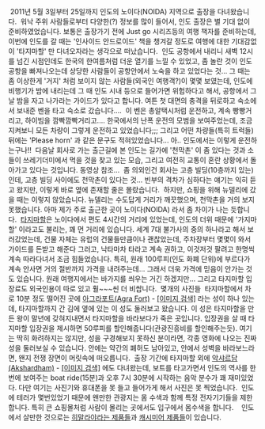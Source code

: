  2011년 5월 3일부터 25일까지 인도의 노이다(NOIDA) 지역으로 출장을 다녀왔습니다.
 워낙 주위 사람들로부터 다양한(?) 정보를 많이 들어서, 인도 출장은 별 기대 없이 준비하였었습니다. 보통은 출장가기 전에 Just go 시리즈등의 여행 책자를 준비하는데, 이번에 인도를 갈 때는 '인사이드 안드로이드' 책을 챙겨갈 정도로 여행에 대한 기대감없이 '타지마할' 만 다녀오자라는 생각으로 떠났습니다.
 인도 공항에서 내리니 새벽 12시를 넘긴 시점인데도 한국의 한여름처럼 더운 열기를 느낄 수 있었고, 좀 놀란 것이 인도 공항을 빠져나오는데 상당한 사람들이 공항안에서 노숙을 하고 있었다는 것... 그 때는 좀 이상한게 '거지' 처럼 보이지 않는 사람들(외국인 여행객?)이 몇몇 보였는데, 인도에 비행기가 밤에 내리는데 그 때 인도 시내 등으로 들어가면 위험하다고 해서, 공항에서 그날 밤을 자고 나가라는 가이드가 있다고 합니다. 여튼 첫 대면의 충격을 뒤로하고 숙소에서 보내준 벤을 타고 숙소로 갔습니다....
 이 벤은 총알택시처럼 운전하고, 계속 빵빵거리고, 하이빔을 깜빡깜빡거리고.... 한국에서의 난폭 운전의 모범을 보여주었는데, 조금 지켜보니 모든 차량이 그렇게 운전하고 있었습니다;;; 그리고 어떤 차량들(특히 트럭들) 뒤에는 'Please horn' 과 같은 문구도 적혀있었습니다... 아.. 인도에서는 이렇게 운전하는구나!!
 다음날 회사로 가는 출근길에 본 인도는 길가에 '천막촌' 이 좀 있다는 것과 소들이 쓰레기더미에서 먹을 것을 찾고 있는 모습, 그리고 여전히 교통이 혼란 상황에서 돌아가고 있다는 것입니다. 동영상 참조...
 좀 의외인건 회사는 고층 빌딩(10층까지 있는)인데, 고층 빌딩 사이에도 천막촌이 있다는 것... 빈부의 격차가 심하다는 얘기는 익히 듣고 왔지만, 이렇게 바로 옆에 존재할 줄은 몰랐습니다.
 하지만, 쇼핑을 위해 뉴델리에 갔을 때는 이렇지 않았습니다. 뉴델리는 수도답게 거리가 깨끗했으며, 천막촌을 거의 보지 못했습니다. 아마 제가 주로 출근한 곳이 노이다(NOIDA) 라서 좀 차이가 나는 듯합니다.
 [타지마할](http://ko.wikipedia.org/wiki/%ED%83%80%EC%A7%80%EB%A7%88%ED%95%A0 "[http://ko.wikipedia.org/wiki/%ED%83%80%EC%A7%80%EB%A7%88%ED%95%A0]로 이동합니다.")은 노이다에서 편도 4시간의 거리에 있었는데, 인도의 더위 때문에 '가지마할' 이라고도 불리는, 꽤 먼 거리에 있습니다. 세계 7대 불가사의 중의 하나라고 해서 보러갔었는데, 건물 자체는 유럽의 건물들만큼이나 괜찮았는데, 주차장부터 몇몇이 와서 가이드를 돈받고 해준다 그러고, 낙타마차 타라고 계속 권하고, 이것저것 팔려고 한명씩 계속 따라다녀서 조금 힘들었습니다. 특히, 원래 100루피(인도 화폐 단위)에 부르다가 계속 안사면 거의 절반까지 가격을 내려주는데... 그래서 더욱 가격에 믿음이 안가는 것도 있습니다. 원래 여행지에서는 바가지를 씌우는 거긴 하겠지만... 그리고 타지마할 입장료도 외국인용이 따로 있고 훨~~~씬 더 비쌉니다.
 몇개의 사진들
 타지마할에서 차로 10분 정도 떨어진 곳에 [아그라포트(Agra Fort)](http://en.wikipedia.org/wiki/Agra_Fort "[http://en.wikipedia.org/wiki/Agra_Fort]로 이동합니다.") - [\[이미지 검색\]](http://www.google.com/search?hl=ko&client=ubuntu&channel=cs&biw=796&bih=624&tbm=isch&sa=1&q=agra+fort&aq=f&aqi=&aql=&oq= "[http://www.google.com/search?hl=ko&client=ubuntu&channel=cs&biw=796&bih=624&tbm=isch&sa=1&q=agra+fort&aq=f&aqi=&aql=&oq=]로 이동합니다.") 라는 성이 하나 있는데, 타지마할까지 간 김에 옆에 있는 이 성도 둘러보고 왔습니다. 이 성은 타지마할을 만든 왕이 말년에 갖혀지내면서 타지마할을 바라보다가 죽은 곳입니다. 입장권을 살 때 타지마할 입장권을 제시하면 50루피를 할인해줍니다(관광진흥비를 할인해주는듯). 여기는 딱히 화려하지는 않지만, 성을 구경해보지 못하신 분이라면, 각종 영화에 나오는 진짜 성을 둘러보실 수 있습니다. 안에는 약간의 폐허도 남아있고, 안에서 성벽을 바라보느라면, 왠지 전쟁 장면이 머릿속에 떠오릅니다.
 출장 기간에 타지마할 외에 [악샤르담(Akshardham)](http://en.wikipedia.org/wiki/Akshardham_(Delhi) "[http://en.wikipedia.org/wiki/Akshardham_(Delhi)]로 이동합니다.") - [\[이미지 검색\]](http://www.google.com/search?hl=ko&client=ubuntu&channel=cs&biw=796&bih=624&tbm=isch&sa=1&q=Akshardham&btnG=%EA%B2%80%EC%83%89&aq=f&aqi=&aql=&oq= "[http://www.google.com/search?hl=ko&client=ubuntu&channel=cs&biw=796&bih=624&tbm=isch&sa=1&q=Akshardham&btnG=%EA%B2%80%EC%83%89&aq=f&aqi=&aql=&oq=]로 이동합니다.") 에도 다녀왔는데, 보트를 타고가면서 인도의 역사를 한번에 보여주는 boat ride(15분)과 오후 7시 30분에 시작하는 음악 분수가 꽤 재미있었다. 다만 여기는 사진기와 휴대폰을 못 들고 들어가게 해서 사진은 못 찍었습니다.
 인도에 테러가 몇번있었기 때문에 왠만한 관광지는 몸 수색과 함께 특정 전자기기들을 제한합니다. 특히 큰 쇼핑몰처럼 사람이 몰리는 곳에서도 입구에서 몸수색을 합니다.
 
 인도에서 살만한 것으로는 [히말라야라는 제품들](http://blog.naver.com/miji8808?Redirect=Log&logNo=100124362231 "[http://blog.naver.com/miji8808?Redirect=Log&logNo=100124362231]로 이동합니다.")과 [캐시미어 제품들](http://ko.wikipedia.org/wiki/%EC%BA%90%EC%8B%9C%EB%AF%B8%EC%96%B4 "[http://ko.wikipedia.org/wiki/%EC%BA%90%EC%8B%9C%EB%AF%B8%EC%96%B4]로 이동합니다.")이 있습니다.
 
